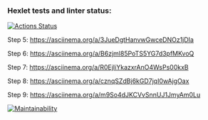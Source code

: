 ### Hexlet tests and linter status:
[![Actions Status](https://github.com/EgorCD/java-project-61/workflows/hexlet-check/badge.svg)](https://github.com/EgorCD/java-project-61/actions)

Step 5:
https://asciinema.org/a/3JueDgtHanvwGwceDNOz1jDIa

Step 6:
https://asciinema.org/a/B6zjml85PoTS5YG7d3pfMKvoQ

Step 7:
https://asciinema.org/a/R0EjIiYkazxrAnO4WsPs00kxB

Step 8:
https://asciinema.org/a/cznqSZdBj6kGD7jqI0wAjgOax

Step 9:
https://asciinema.org/a/m9So4dJKCVvSnnUJ1JmyAm0Lu

[![Maintainability](https://api.codeclimate.com/v1/badges/b46157f039277bc0ff36/maintainability)](https://codeclimate.com/github/EgorCD/java-project-61/maintainability)


